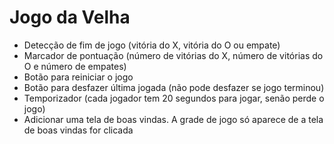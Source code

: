 # Jogo da Velha



- Detecção de fim de jogo (vitória do X, vitória do O ou empate)
- Marcador de pontuação (número de vitórias do X, número de vitórias do O e número de empates)
- Botão para reiniciar o jogo
- Botão para desfazer última jogada (não pode desfazer se jogo terminou)
- Temporizador (cada jogador tem 20 segundos para jogar, senão perde o jogo)
- Adicionar uma tela de boas vindas. A grade de jogo só aparece de a tela de boas vindas for clicada

